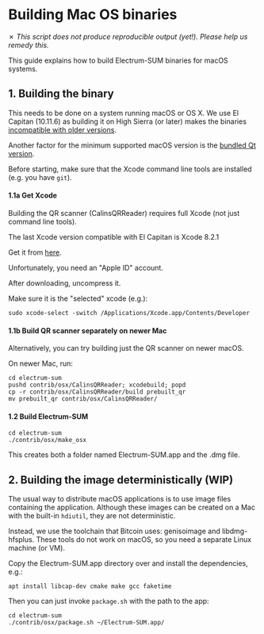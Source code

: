 Building Mac OS binaries
========================

✗ _This script does not produce reproducible output (yet!).
   Please help us remedy this._

This guide explains how to build Electrum-SUM binaries for macOS systems.


## 1. Building the binary

This needs to be done on a system running macOS or OS X. We use El Capitan (10.11.6) as building it
on High Sierra (or later)
makes the binaries [incompatible with older versions](https://github.com/pyinstaller/pyinstaller/issues/1191).

Another factor for the minimum supported macOS version is the
[bundled Qt version](https://github.com/spesmilo/electrum/issues/3685).

Before starting, make sure that the Xcode command line tools are installed (e.g. you have `git`).

#### 1.1a Get Xcode

Building the QR scanner (CalinsQRReader) requires full Xcode (not just command line tools).

The last Xcode version compatible with El Capitan is Xcode 8.2.1

Get it from [here](https://developer.apple.com/download/more/).

Unfortunately, you need an "Apple ID" account.

After downloading, uncompress it.

Make sure it is the "selected" xcode (e.g.):

    sudo xcode-select -switch /Applications/Xcode.app/Contents/Developer
    
#### 1.1b Build QR scanner separately on newer Mac

Alternatively, you can try building just the QR scanner on newer macOS.

On newer Mac, run:

    cd electrum-sum
    pushd contrib/osx/CalinsQRReader; xcodebuild; popd
    cp -r contrib/osx/CalinsQRReader/build prebuilt_qr
    mv prebuilt_qr contrib/osx/CalinsQRReader/


#### 1.2 Build Electrum-SUM

    cd electrum-sum
    ./contrib/osx/make_osx
    
This creates both a folder named Electrum-SUM.app and the .dmg file.


## 2. Building the image deterministically (WIP)
The usual way to distribute macOS applications is to use image files containing the 
application. Although these images can be created on a Mac with the built-in `hdiutil`,
they are not deterministic.

Instead, we use the toolchain that Bitcoin uses: genisoimage and libdmg-hfsplus.
These tools do not work on macOS, so you need a separate Linux machine (or VM).

Copy the Electrum-SUM.app directory over and install the dependencies, e.g.:

    apt install libcap-dev cmake make gcc faketime
    
Then you can just invoke `package.sh` with the path to the app:

    cd electrum-sum
    ./contrib/osx/package.sh ~/Electrum-SUM.app/
